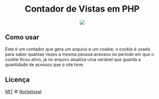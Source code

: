 
<h1 align="center">Contador de Vistas em PHP</h1>

<p align="center">
  <a aria-label="PHP " href="https://www.php.net/manual/pt_BR/intro-whatis.php">
    <img src="https://img.shields.io/badge/5.0-superior-informational?logo=PHP"></img>
  </a>
</p>

## Como usar
Este é um contador que gera um arquivo e um cookie, o cookie é usado para saber quantas vezes a mesma pessoa acessou no período em que o cookie ficou ativo, já no arquivo atualiza uma variável que guarda a quantidade de acessos que o site teve.


## Licença

[MIT](./LICENSE) &copy; [Rocketseat](https://rocketseat.com.br/)
